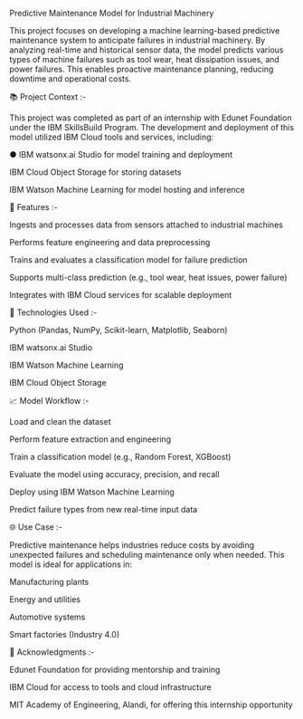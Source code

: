 Predictive Maintenance Model for Industrial Machinery

This project focuses on developing a machine learning-based predictive maintenance system to anticipate failures in industrial machinery. By analyzing real-time and historical sensor data, the model predicts various types of machine failures such as tool wear, heat dissipation issues, and power failures. This enables proactive maintenance planning, reducing downtime and operational costs.



📚 Project Context :- 

This project was completed as part of an internship with Edunet Foundation under the IBM SkillsBuild Program. The development and deployment of this model utilized IBM Cloud tools and services, including:

● IBM watsonx.ai Studio for model training and deployment

IBM Cloud Object Storage for storing datasets

IBM Watson Machine Learning for model hosting and inference



🚀 Features :- 

Ingests and processes data from sensors attached to industrial machines

Performs feature engineering and data preprocessing

Trains and evaluates a classification model for failure prediction

Supports multi-class prediction (e.g., tool wear, heat issues, power failure)

Integrates with IBM Cloud services for scalable deployment



🧰 Technologies Used :- 

Python (Pandas, NumPy, Scikit-learn, Matplotlib, Seaborn)

IBM watsonx.ai Studio

IBM Watson Machine Learning

IBM Cloud Object Storage



📈 Model Workflow :- 

Load and clean the dataset

Perform feature extraction and engineering

Train a classification model (e.g., Random Forest, XGBoost)

Evaluate the model using accuracy, precision, and recall

Deploy using IBM Watson Machine Learning

Predict failure types from new real-time input data



🌐 Use Case :- 

Predictive maintenance helps industries reduce costs by avoiding unexpected failures and scheduling maintenance only when needed. This model is ideal for applications in:

Manufacturing plants

Energy and utilities

Automotive systems

Smart factories (Industry 4.0)



🙏 Acknowledgments :-

Edunet Foundation for providing mentorship and training

IBM Cloud for access to tools and cloud infrastructure

MIT Academy of Engineering, Alandi, for offering this internship opportunity

